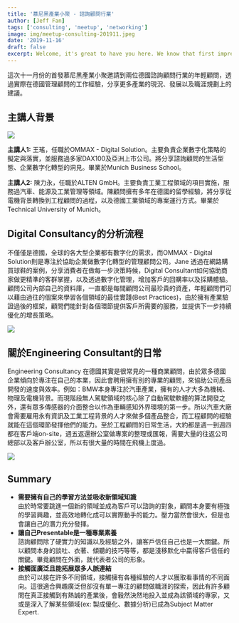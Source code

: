 ```yaml
---
title: '慕尼黑產業小聚 - 諮詢顧問行業'
author: [Jeff Fan]
tags: ['consulting', 'meetup', 'networking']
image: img/meetup-consulting-201911.jpeg
date: '2019-11-16'
draft: false
excerpt: Welcome, it's great to have you here. We know that first impressions are important, so we've populated your new site with some initial getting started posts that will help you get familiar with everything in no time.
---
```


這次十一月份的首發慕尼黑產業小聚邀請到兩位德國諮詢顧問行業的年輕顧問，透過實際在德國管理顧問的工作經驗，分享更多產業的現況、發展以及職涯規劃上的建議。

## 主講人背景

![](images/Inside-Munich-November-1024x576.jpeg)

**主講人1:** 王瑤，任職於OMMAX - Digital Solution。主要負責企業數字化策略的擬定與落實，並服務過多家DAX100及亞洲上市公司。將分享諮詢顧問的生活型態、企業數字化轉型的洞見。畢業於Munich Business School。

**主講人2:** 陳力永，任職於ALTEN GmbH。主要負責工業工程領域的項目實施，服務過汽車、能源及工業管理等領域。陳顧問擁有多年在德國的留學經驗，將分享從電機背景轉換到工程顧問的過程，以及德國工業領域的專案運行方式。畢業於Technical University of Munich。

## Digital Consultancy的分析流程

不僅僅是德國，全球的各大型企業都有數字化的需求，而OMMAX - Digital Solution則是專注於協助企業做數字化轉型的管理顧問公司。Jane 透過在網路購買球鞋的案例，分享消費者在做每一步決策時候，Digital Consultant如何協助商家做更精準的客群掌握，以及透過數字化管理，增加客戶的回購率以及採購體驗。顧問公司內部自己的資料庫，一直都是每間顧問公司最珍貴的資產，年輕顧問們可以藉由過往的個案來學習各個領域的最佳實踐(Best Practices)，由於擁有產業驗證過後的框架，顧問們能針對各個環節提供客戶所需要的服務，並提供下一步持續優化的增長策略。

![](images/photo_2019-12-26_09-29-06-1024x768.jpg)

## 關於Engineering Consultant的日常

Engineering Consultancy 在德國其實是很常見的一種商業顧問，由於眾多德國企業傾向於專注在自己的本業，因此會聘用擁有別的專業的顧問，來協助公司產品開發的速度與效率。例如：BMW本身專注於汽車產業，擁有的人才大多為機械、物理及電機背景。而現階段無人駕駛領域的核心除了自動駕駛軟體的算法開發之外，還有眾多傳感器的介面整合以作為車輛感知外界環境的第一步。所以汽車大廠會需要雇用永有資訊及工業工程背景的人才來做多個產品整合，而工程顧問的經驗就能在這個環節發揮他們的能力。至於工程顧問的日常生活，大約都是週一到週四都在客戶端on-site，週五返還辦公室做專案的整理或匯報，需要大量的往返公司總部以及客戶辦公室，所以有很大量的時間在飛機上度過。

![](images/photo_2019-12-26_09-29-11-768x1024.jpg)

## Summary

- **需要擁有自己的學習方法並吸收新領域知識**  
    由於時常要跳進一個新的領域並成為客戶可以諮詢的對象，顧問本身要有極強的學習興趣，並高效地轉化成可以實際動手的能力。壓力當然會很大，但是也會讓自己的潛力充分發揮。
- **讓自己Presentable是一種專業素養**  
    諮詢顧問除了硬實力的知識以及經驗之外，讓客戶信任自己也是一大關鍵。所以顧問本身的談吐、衣著、傾聽的技巧等等，都是淺移默化中贏得客戶信任的關鍵。畢竟顧問在外面，就代表者公司的形象。
- **接觸面廣泛且能拓展眾多人脈連結**  
    由於可以接在許多不同領域，接觸擁有各種經驗的人才以獲取看事情的不同面向。這很適合興趣廣泛但卻沒有單一專注的顧問做職涯的探索，因此有許多顧問在真正接觸到有熱誠的產業後，會毅然決然地投入並成為該領域的專家，又或是深入了解某些領域(ex: 製成優化、數據分析)已成為Subject Matter Expert.
